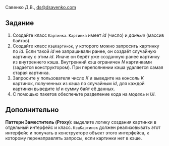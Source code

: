 Савенко Д.В., <ds@dsavenko.com>

## Задание

1. Создайте класс `Картинка`. `Картинка` имеет *id* (число) и *данные* (массив байтов).
2. Создайте класс `КэшКартинок`, у которого можно запросить картинку по *id*. Если такой *id* не запрашивали ранее, он создаёт случайную картинку с этим *id*. Иначе он берёт уже созданную ранее картинку из внутреннего кэша. Внутренний кэш ограничен *N* картинками (задаётся конструктором). При переполнении кэша удаляется самая старая картинка.
3. Запросите у пользователя число *K* и выведите на консоль *K* картинок, полученных из кэша по случайным *id*, для каждой картинки выведите *id* и сумму байт её данных.
4. С помощью пакетов обеспечьте разделение кода на *модель* и *UI*.

## Дополнительно

**Паттерн Заместитель (Proxy)**: выделите логику создания картинки в отдельный интерфейс и класс. `КэшКартинок` должен реализовывать этот интерфейс и получать в конструкторе объект этого интерфейса, к которому перенаправлять запросы, если картинки нет в кэше.

